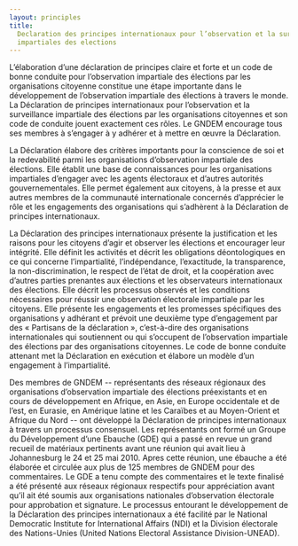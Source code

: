 ```yaml
---
layout: principles
title:
  Declaration des principes internationaux pour l’observation et la surveillance
  impartiales des elections
---
```


L’élaboration d’une déclaration de principes claire et forte et un code de bonne conduite pour l’observation impartiale des élections par les organisations citoyenne constitue une étape importante dans le développement de l’observation impartiale des élections à travers le monde. La Déclaration de principes internationaux pour l’observation et la surveillance impartiale des élections par les organisations citoyennes et son code de conduite jouent exactement ces rôles. Le GNDEM encourage tous ses membres à s’engager à y adhérer et à mettre en œuvre la Déclaration.

La Déclaration élabore des critères importants pour la conscience de soi et la redevabilité parmi les organisations d’observation impartiale des élections. Elle établit une base de connaissances pour les organisations impartiales d’engager avec les agents électoraux et d’autres autorités gouvernementales. Elle permet également aux citoyens, à la presse et aux autres membres de la communauté internationale concernés d’apprécier le rôle et les engagements des organisations qui s’adhèrent à la Déclaration de principes internationaux.

La Déclaration des principes internationaux présente la justification et les raisons pour les citoyens d’agir et observer les élections et encourager leur intégrité. Elle définit les activités et décrit les obligations déontologiques en ce qui concerne l’impartialité, l’indépendance, l’exactitude, la transparence, la non-discrimination, le respect de l’état de droit, et la coopération avec d’autres parties prenantes aux élections et les observateurs internationaux des élections. Elle décrit les processus observés et les conditions nécessaires pour réussir une observation électorale impartiale par les citoyens. Elle présente les engagements et les promesses spécifiques des organisations y adhérant et prévoit une deuxième type d’engagement par des « Partisans de la déclaration », c’est-à-dire des organisations internationales qui soutiennent ou qui s’occupent de l’observation impartiale des élections par des organisations citoyennes. Le code de bonne conduite attenant met la Déclaration en exécution et élabore un modèle d’un engagement à l’impartialité.

Des membres de GNDEM -- représentants des réseaux régionaux des organisations d’observation impartiale des élections préexistants et en cours de développement en Afrique, en Asie, en Europe occidentale et de l’est, en Eurasie, en Amérique latine et les Caraïbes et au Moyen-Orient et Afrique du Nord -- ont développé la Déclaration de principes internationaux à travers un processus consensuel. Les représentants ont formé un Groupe du Développement d’une Ebauche (GDE) qui a passé en revue un grand recueil de matériaux pertinents avant une réunion qui avait lieu à Johannesburg le 24 et 25 mai 2010. Apres cette réunion, une ébauche a été élaborée et circulée aux plus de 125 membres de GNDEM pour des commentaires. Le GDE a tenu compte des commentaires et le texte finalisé a été présenté aux réseaux régionaux respectifs pour appréciation avant qu’il ait été soumis aux organisations nationales d’observation électorale pour approbation et signature. Le processus entourant le développement de la Déclaration des principes internationaux a été facilité par le National Democratic Institute for International Affairs (NDI) et la Division électorale des Nations-Unies (United Nations Electoral Assistance Division-UNEAD).
